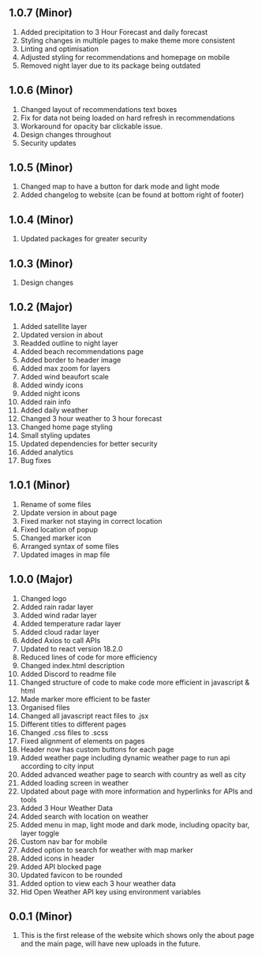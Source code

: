 ## 1.0.7 (Minor)

1. Added precipitation to 3 Hour Forecast and daily forecast
1. Styling changes in multiple pages to make theme more consistent
1. Linting and optimisation
1. Adjusted styling for recommendations and homepage on mobile
1. Removed night layer due to its package being outdated

## 1.0.6 (Minor)

1. Changed layout of recommendations text boxes
1. Fix for data not being loaded on hard refresh in recommendations
1. Workaround for opacity bar clickable issue.
1. Design changes throughout
1. Security updates

## 1.0.5 (Minor)

1. Changed map to have a button for dark mode and light mode
1. Added changelog to website (can be found at bottom right of footer)

## 1.0.4 (Minor)

1. Updated packages for greater security

## 1.0.3 (Minor)

1. Design changes

## 1.0.2 (Major)

1. Added satellite layer
1. Updated version in about
1. Readded outline to night layer
1. Added beach recommendations page
1. Added border to header image
1. Added max zoom for layers
1. Added wind beaufort scale
1. Added windy icons
1. Added night icons
1. Added rain info
1. Added daily weather
1. Changed 3 hour weather to 3 hour forecast
1. Changed home page styling
1. Small styling updates
1. Updated dependencies for better security
1. Added analytics
1. Bug fixes

## 1.0.1 (Minor)

1. Rename of some files
1. Update version in about page
1. Fixed marker not staying in correct location
1. Fixed location of popup
1. Changed marker icon
1. Arranged syntax of some files
1. Updated images in map file

## 1.0.0 (Major)

1. Changed logo
1. Added rain radar layer
1. Added wind radar layer
1. Added temperature radar layer
1. Added cloud radar layer
1. Added Axios to call APIs
1. Updated to react version 18.2.0
1. Reduced lines of code for more efficiency
1. Changed index.html description
1. Added Discord to readme file
1. Changed structure of code to make code more efficient in javascript & html
1. Made marker more efficient to be faster
1. Organised files
1. Changed all javascript react files to .jsx
1. Different titles to different pages
1. Changed .css files to .scss
1. Fixed alignment of elements on pages
1. Header now has custom buttons for each page
1. Added weather page including dynamic weather page to run api according to city input
1. Added advanced weather page to search with country as well as city
1. Added loading screen in weather
1. Updated about page with more information and hyperlinks for APIs and tools
1. Added 3 Hour Weather Data
1. Added search with location on weather
1. Added menu in map, light mode and dark mode, including opacity bar, layer toggle
1. Custom nav bar for mobile
1. Added option to search for weather with map marker
1. Added icons in header
1. Added API blocked page
1. Updated favicon to be rounded
1. Added option to view each 3 hour weather data
1. Hid Open Weather API key using environment variables

## 0.0.1 (Minor)

1. This is the first release of the website which shows only the about page and the main page, will have new uploads in the future.

